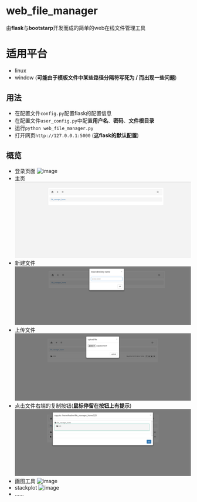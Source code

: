 # web_file_manager
由**flask**与**bootstarp**开发而成的简单的web在线文件管理工具

# 适用平台
+ linux
+ window (**可能由于模板文件中某些路径分隔符写死为 / 而出现一些问题**)

## 用法
+ 在配置文件`config.py`配置flask的配置信息
+ 在配置文件`user_config.py`中配置**用户名**、**密码**、**文件根目录**
+ 运行`python web_file_manager.py`
+ 打开网页`http://127.0.0.1:5000` (**这flask的默认配置**)

## 概览
+ 登录页面
  ![image](https://github.com/featherL/web_file_manager_v1.0/raw/dev/screenshots/login.png)
+ 主页
  ![image](https://github.com/featherL/web_file_manager/raw/master/screenshots/index.png)
+ 新建文件
  ![image](https://github.com/featherL/web_file_manager/raw/master/screenshots/new_dir.png)
+ 上传文件
  ![image](https://github.com/featherL/web_file_manager/raw/master/screenshots/upload.png)
+ 点击文件右端的复制按钮(**鼠标停留在按钮上有提示**)
  ![image](https://github.com/featherL/web_file_manager/raw/master/screenshots/copy.png)
+ 画图工具
  ![image](https://github.com/featherL/web_file_manager/raw/master/screenshots/img_tools.png)
+ stackplot
  ![image](https://github.com/featherL/web_file_manager/raw/master/screenshots/stackplot.png)
+ ......

